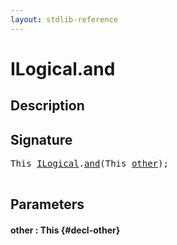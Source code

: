 ```yaml
---
layout: stdlib-reference
---
```


# ILogical\.and

## Description





## Signature 

<pre>
This <a href="/stdlib-reference/interfaces/ILogical/index" class="code_type">ILogical</a>.<a href="/stdlib-reference/interfaces/ILogical/and">and</a>(This <a href="/stdlib-reference/interfaces/ILogical/and#decl-other" class="code_param">other</a>);

</pre>

## Parameters

#### other  : This {#decl-other}

